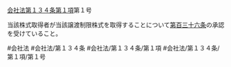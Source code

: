 [会社法第１３４条第１項](会社法＿＿＿＿第１３４条第１項)第１号

当該株式取得者が当該譲渡制限株式を取得することについて[第百三十六条](会社法＿＿＿＿第１３６条)の承認を受けていること。


#会社法
#会社法/第１３４条
#会社法/第１３４条/第１項
#会社法/第１３４条/第１項/第１号
